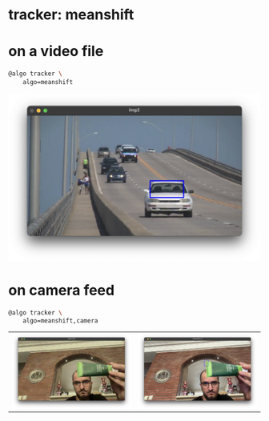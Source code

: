 # tracker: meanshift

# on a video file

```bash
@algo tracker \
    algo=meanshift
```

![image](https://github.com/kamangir/assets/blob/main/tracker/meanshift.png?raw=true)

# on camera feed

```bash
@algo tracker \
    algo=meanshift,camera
```

| | |
|-|-|
| ![image](https://github.com/kamangir/assets/blob/main/tracker/meanshift-roi.png?raw=true) | ![image](https://github.com/kamangir/assets/blob/main/tracker/meanshift-tracker.png?raw=true) |

